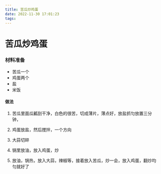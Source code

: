 ```yaml
---
title: 苦瓜炒鸡蛋
date: 2022-11-30 17:01:23
tags:
---
```

# 苦瓜炒鸡蛋

### 材料准备

- 苦瓜一个
- 鸡蛋两个
- 盐
- 米饭

#### 做法


1. 苦瓜里面瓜瓤刮干净，白色的很苦，切成薄片，薄点好，放盐抓匀放置三分钟，

2. 鸡蛋放盐，然后搅拌，一个方向

3. 大蒜切碎

   


4. 锅里放油，放入鸡蛋，炒
5. 放油，锅热，放入大蒜，辣椒等，接着放入苦瓜，炒一会，放入鸡蛋，翻炒均匀就好了



